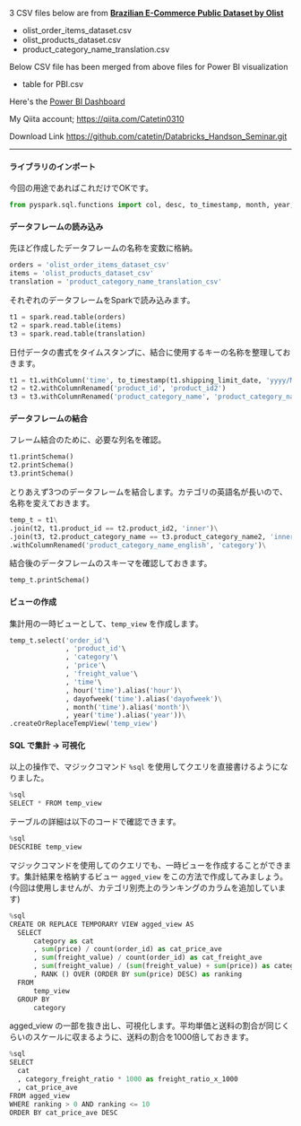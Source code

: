 3 CSV files below are from [**Brazilian E-Commerce Public Dataset by Olist**](https://www.kaggle.com/olistbr/brazilian-ecommerce)

- olist_order_items_dataset.csv
- olist_products_dataset.csv
- product_category_name_translation.csv

Below CSV file has been merged from above files for Power BI visualization

- table for PBI.csv

Here's the [Power BI Dashboard](https://app.powerbi.com/view?r=eyJrIjoiOGFmOTM5NDEtNTZkMi00MmYxLWFmZDAtYzgzNWYxNjFlN2FlIiwidCI6IjYxNTc5NTU5LWNiM2EtNGZmYy1hOTVmLTkwNzYzMmJhNDRlOCJ9)

My Qiita account; https://qiita.com/Catetin0310

Download Link https://github.com/catetin/Databricks_Handson_Seminar.git

------------------------------------------------------------------------------

#### ライブラリのインポート
今回の用途であればこれだけでOKです。

```python
from pyspark.sql.functions import col, desc, to_timestamp, month, year, dayofweek, hour
```


#### データフレームの読み込み
先ほど作成したデータフレームの名称を変数に格納。

```python
orders = 'olist_order_items_dataset_csv'
items = 'olist_products_dataset_csv'
translation = 'product_category_name_translation_csv'
```

それぞれのデータフレームをSparkで読み込みます。

```python
t1 = spark.read.table(orders)
t2 = spark.read.table(items)
t3 = spark.read.table(translation)
```

日付データの書式をタイムスタンプに、結合に使用するキーの名称を整理しておきます。

```python
t1 = t1.withColumn('time', to_timestamp(t1.shipping_limit_date, 'yyyy/MM/dd HH:mm'))
t2 = t2.withColumnRenamed('product_id', 'product_id2')
t3 = t3.withColumnRenamed('product_category_name', 'product_category_name2')
```


#### データフレームの結合
フレーム結合のために、必要な列名を確認。

```python
t1.printSchema()
t2.printSchema()
t3.printSchema()
```

とりあえず3つのデータフレームを結合します。カテゴリの英語名が長いので、名称を変えておきます。

```python
temp_t = t1\
.join(t2, t1.product_id == t2.product_id2, 'inner')\
.join(t3, t2.product_category_name == t3.product_category_name2, 'inner')\
.withColumnRenamed('product_category_name_english', 'category')\
```

結合後のデータフレームのスキーマを確認しておきます。

```python
temp_t.printSchema()
```

#### ビューの作成
集計用の一時ビューとして、```temp_view``` を作成します。

```python
temp_t.select('order_id'\
              , 'product_id'\
              , 'category'\
              , 'price'\
              , 'freight_value'\
              , 'time'\
              , hour('time').alias('hour')\
              , dayofweek('time').alias('dayofweek')\
              , month('time').alias('month')\
              , year('time').alias('year'))\
.createOrReplaceTempView('temp_view')
```


#### SQL で集計 → 可視化
以上の操作で、マジックコマンド ```%sql``` を使用してクエリを直接書けるようになりました。

```python
%sql
SELECT * FROM temp_view
```

テーブルの詳細は以下のコードで確認できます。

```python
%sql
DESCRIBE temp_view
```



マジックコマンドを使用してのクエリでも、一時ビューを作成することができます。集計結果を格納するビュー ```agged_view``` をこの方法で作成してみましょう。(今回は使用しませんが、カテゴリ別売上のランキングのカラムを追加しています)

```python
%sql
CREATE OR REPLACE TEMPORARY VIEW agged_view AS
  SELECT
      category as cat
      , sum(price) / count(order_id) as cat_price_ave
      , sum(freight_value) / count(order_id) as cat_freight_ave
      , sum(freight_value) / (sum(freight_value) + sum(price)) as category_freight_ratio
      , RANK () OVER (ORDER BY sum(price) DESC) as ranking
  FROM
      temp_view
  GROUP BY
      category
```

agged_view の一部を抜き出し、可視化します。平均単価と送料の割合が同じくらいのスケールに収まるように、送料の割合を1000倍しておきます。

```python 
%sql
SELECT
  cat
  , category_freight_ratio * 1000 as freight_ratio_x_1000
  , cat_price_ave
FROM agged_view
WHERE ranking > 0 AND ranking <= 10
ORDER BY cat_price_ave DESC
```
